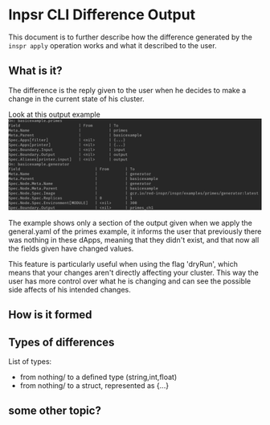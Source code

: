 # Inpsr CLI Difference Output

This document is to further describe how the difference generated by the `inspr apply` operation works and what it described to the user.

## What is it?

The difference is the reply given to the user when he decides to make a change in the current state of his cluster.

Look at this output example
![difference output](img/diff_app.png)

The example shows only a section of the output given when we apply the general.yaml of the primes example, it informs the user that previously there was nothing in these dApps, meaning that they didn't exist, and that now all the fields given have changed values.

This feature is particularly useful when using the flag 'dryRun', which means that your changes aren't directly affecting your cluster. This way the user has more control over what he is changing and can see the possible side affects of his intended changes.

## How is it formed



## Types of differences

List of types:
- from nothing/<nil> to a defined type (string,int,float)
- from nothing/<nil> to a struct, represented as {...}

## some other topic?
